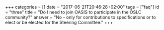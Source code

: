 +++
categories = []
date = "2017-06-21T20:46:28+02:00"
tags = ["faq"]
id = "three"
title = "Do I need to join OASIS to participate in the OSLC community?"
answer = "No - only for contributions to specifications or to elect or be elected for the Steering Committee."
+++
